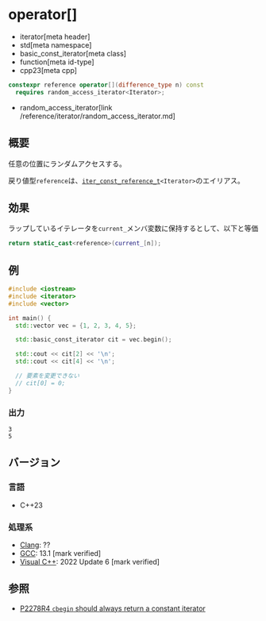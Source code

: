 # operator[]
* iterator[meta header]
* std[meta namespace]
* basic_const_iterator[meta class]
* function[meta id-type]
* cpp23[meta cpp]

```cpp
constexpr reference operator[](difference_type n) const
  requires random_access_iterator<Iterator>;
```
* random_access_iterator[link /reference/iterator/random_access_iterator.md]

## 概要

任意の位置にランダムアクセスする。

戻り値型`reference`は、[`iter_const_reference_t`](/reference/iterator/iter_const_reference_t.md)`<Iterator>`のエイリアス。

## 効果

ラップしているイテレータを`current_`メンバ変数に保持するとして、以下と等価

```cpp
return static_cast<reference>(current_[n]);
```

## 例
```cpp example
#include <iostream>
#include <iterator>
#include <vector>

int main() {
  std::vector vec = {1, 2, 3, 4, 5};

  std::basic_const_iterator cit = vec.begin();

  std::cout << cit[2] << '\n';
  std::cout << cit[4] << '\n';

  // 要素を変更できない
  // cit[0] = 0;
}
```

### 出力
```
3
5
```

## バージョン
### 言語
- C++23

### 処理系
- [Clang](/implementation.md#clang): ??
- [GCC](/implementation.md#gcc): 13.1 [mark verified]
- [Visual C++](/implementation.md#visual_cpp): 2022 Update 6 [mark verified]

## 参照

- [P2278R4 `cbegin` should always return a constant iterator](https://www.open-std.org/jtc1/sc22/wg21/docs/papers/2022/p2278r4.html)

